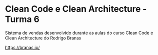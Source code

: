 # Clean Code e Clean Architecture - Turma 6
Sistema de vendas desenvolvido durante as aulas do curso Clean Code e Clean Architecture do Rodrigo Branas

https://branas.io/
